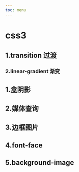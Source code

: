 ```yaml
---
toc: menu
---
```


# css3

## 1.transition 过渡

### 2.linear-gradient 渐变

## 1.盒阴影

## 2.媒体查询

## 3.边框图片

## 4.font-face

## 5.background-image
